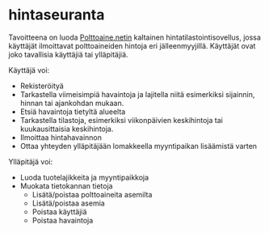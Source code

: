 # hintaseuranta
Tavoitteena on luoda [Polttoaine.netin](https://www.polttoaine.net) kaltainen hintatilastointisovellus, jossa käyttäjät ilmoittavat polttoaineiden hintoja eri jälleenmyyjillä.
Käyttäjät ovat joko tavallisia käyttäjiä tai ylläpitäjiä.

Käyttäjä voi:
- Rekisteröityä
- Tarkastella viimeisimpiä havaintoja ja lajitella niitä esimerkiksi sijainnin, hinnan tai ajankohdan mukaan. 
- Etsiä havaintoja tietyltä alueelta
- Tarkastella tilastoja, esimerkiksi viikonpäivien keskihintoja tai kuukausittaisia keskihintoja.
- Ilmoittaa hintahavainnon
- Ottaa yhteyden ylläpitäjään lomakkeella myyntipaikan lisäämistä varten

Ylläpitäjä voi:
- Luoda tuotelajikkeita ja myyntipaikkoja
- Muokata tietokannan tietoja
  - Lisätä/poistaa polttoaineita asemilta
  - Lisätä/poistaa asemia
  - Poistaa käyttäjiä
  - Poistaa havaintoja
